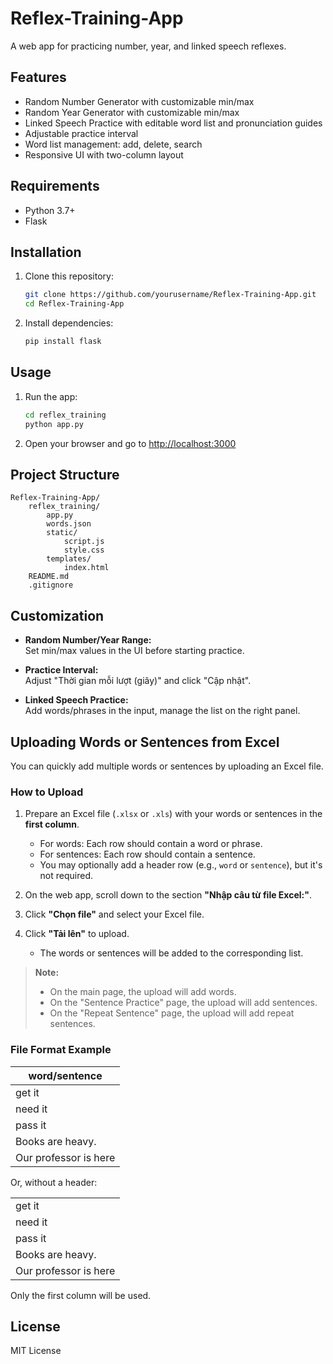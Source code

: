 # Reflex-Training-App

A web app for practicing number, year, and linked speech reflexes.

## Features

- Random Number Generator with customizable min/max
- Random Year Generator with customizable min/max
- Linked Speech Practice with editable word list and pronunciation guides
- Adjustable practice interval
- Word list management: add, delete, search
- Responsive UI with two-column layout

## Requirements

- Python 3.7+
- Flask

## Installation

1. Clone this repository:
    ```sh
    git clone https://github.com/yourusername/Reflex-Training-App.git
    cd Reflex-Training-App
    ```

2. Install dependencies:
    ```sh
    pip install flask
    ```

## Usage

1. Run the app:
    ```sh
    cd reflex_training
    python app.py
    ```

2. Open your browser and go to [http://localhost:3000](http://localhost:3000)

## Project Structure

```
Reflex-Training-App/
    reflex_training/
        app.py
        words.json
        static/
            script.js
            style.css
        templates/
            index.html
    README.md
    .gitignore
```

## Customization

- **Random Number/Year Range:**  
  Set min/max values in the UI before starting practice.

- **Practice Interval:**  
  Adjust "Thời gian mỗi lượt (giây)" and click "Cập nhật".

- **Linked Speech Practice:**  
  Add words/phrases in the input, manage the list on the right panel.

## Uploading Words or Sentences from Excel

You can quickly add multiple words or sentences by uploading an Excel file.

### How to Upload

1. Prepare an Excel file (`.xlsx` or `.xls`) with your words or sentences in the **first column**.
    - For words: Each row should contain a word or phrase.
    - For sentences: Each row should contain a sentence.
    - You may optionally add a header row (e.g., `word` or `sentence`), but it's not required.

2. On the web app, scroll down to the section **"Nhập câu từ file Excel:"**.

3. Click **"Chọn file"** and select your Excel file.

4. Click **"Tải lên"** to upload.  
   - The words or sentences will be added to the corresponding list.

> **Note:**  
> - On the main page, the upload will add words.  
> - On the "Sentence Practice" page, the upload will add sentences.  
> - On the "Repeat Sentence" page, the upload will add repeat sentences.

### File Format Example

| word/sentence         |
|-----------------------|
| get it                |
| need it               |
| pass it               |
| Books are heavy.      |
| Our professor is here |

Or, without a header:

|                       |
|-----------------------|
| get it                |
| need it               |
| pass it               |
| Books are heavy.      |
| Our professor is here |

Only the first column will be used.

## License

MIT License

<!-- 3vlaKhYY -->